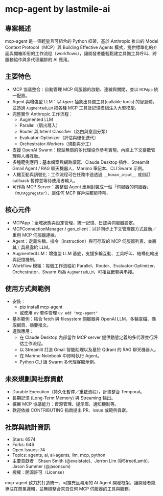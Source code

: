 # mcp-agent by lastmile-ai

## 專案概述
mcp-agent 是一個輕量且可組合的 Python 框架，基於 Anthropic 推出的 Model Context Protocol（MCP）與 Building Effective Agents 模式，提供標準化的介面與開箱即用的工作流程（workflows），讓開發者能輕鬆建立具備工具呼叫、跨服務協作與多代理編排的 AI 應用。

## 主要特色
- MCP 協議整合：自動管理 MCP 伺服器的啟動、連線與關閉，並以 `MCPApp` 統一配置。  
- Agent 與增強型 LLM：以 `Agent` 抽象出具備工具(callable tools) 的智慧體，並透過 `AugmentedLLM` 把各種 MCP 工具及記憶模組注入大型模型。  
- 完整實作 Anthropic 工作流程：  
  - Augmented LLM  
  - Parallel（扇出扇入）  
  - Router 與 Intent Classifier（路由與意圖分類）  
  - Evaluator-Optimizer（評估與優化迭代）  
  - Orchestrator-Workers（規劃與分工）  
- 支援 OpenAI Swarm：模型無關的多代理協作參考實現，內建上下文變數管理與人機互動。  
- 多種範例應用：基本檔案與網路讀寫、Claude Desktop 插件、Streamlit Gmail Agent / RAG 聊天機器人、Marimo 筆記本、CLI Swarm 示例。  
- 人機互動與訊號化：工作流程可在任務中途透過 `__human_input__` 或自訂 callback 暫停並等待使用者輸入。  
- 可作為 MCP Server：將整個 Agent 應用封裝成一個「伺服器的伺服器」（`MCPAggregator`），讓任何 MCP 客戶端都能呼叫。

## 核心元件
- MCPApp：全域狀態與設定管理，統一記憶、日誌與伺服器設定。  
- MCPConnectionManager / gen_client：以非同步上下文管理器方式啟動／重用 MCP 伺服器連線。  
- Agent：定義名稱、指令（instruction）與可存取的 MCP 伺服器列表，並將其工具暴露給 LLM。  
- AugmentedLLM：增強型 LLM 基底，支援多輪互動、工具呼叫、結構化輸出與記憶機制。  
- Workflow 模組：每個工作流程如 Parallel、Router、Evaluator-Optimizer、Orchestrator、Swarm 均為 `AugmentedLLM`，可相互嵌套與串接。

## 使用方式與範例
- 安裝：  
  - pip install mcp-agent  
  - 或使用 uv 套件管理 `uv add "mcp-agent"`  
- 基本範例：結合 fetch 與 filesystem 伺服器與 OpenAI LLM，多輪查檔、擷取網頁、摘要推文。  
- 進階應用：  
  - 在 Claude Desktop 內部當作 MCP server 提供動態定義的多代理並行評估工作流程。  
  - 以 Streamlit 打造 Gmail 智能助理以及基於 Qdrant 的 RAG 聊天機器人。  
  - 在 Marimo Notebook 中即時執行 Agent。  
  - Python CLI 版 Swarm 多代理客服示例。

## 未來規劃與社群貢獻
- Durable Execution（持久化暫停／重啟流程），計畫整合 Temporal。  
- 長期記憶 (Long-Term Memory) 與 Streaming 輸出。  
- 擴展 MCP 協議能力：資源管理、提示庫、通知機制等。  
- 歡迎依據 CONTRIBUTING 指南提出 PR、issue 或範例貢獻。  

## 社群與統計資訊
- Stars: 6574  
- Forks: 646  
- Open Issues: 74  
- Topics: agents, ai, ai-agents, llm, mcp, python  
- 主要貢獻者：Shaun Smith (@evalstate)、Jerron Lim (@StreetLamb)、Jason Summer (@jasonsum)  
- 授權：開源許可（License）  

mcp-agent 致力於打造統一、可擴充且易用的 AI Agent 開發框架，讓開發者能專注在商業邏輯，並無縫整合來自任何 MCP 伺服器的工具與服務。
